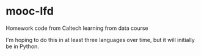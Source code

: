 mooc-lfd
========

Homework code from Caltech learning from data course


I'm hoping to do this in at least three languages over time, but it will initially be in Python.
